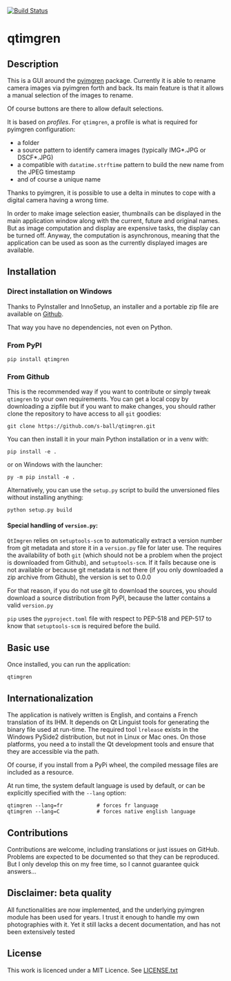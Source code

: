 [![Build Status](https://travis-ci.com/s-ball/qtimgren.svg?branch=master)](https://travis-ci.com/s-ball/qtimgren)
<!-- [![codecov](https://codecov.io/gh/s-ball/MockSelector/branch/master/graph/badge.svg)](https://codecov.io/gh/s-ball/MockSelector)
-->
# qtimgren

## Description

This is a GUI around the [pyimgren](https://pypi.org/project/pyimgren/) package. Currently it is able to rename camera images
via pyimgren forth and back. Its main feature is that it allows a manual
selection of the images to rename.

Of course buttons are there to allow default selections.

It is based on *profiles*. For `qtimgren`, a profile is what is required for
pyimgren configuration:

* a folder
* a source pattern to identify camera images (typically IMG*.JPG or DSCF*.JPG)
* a compatible with `datatime.strftime` pattern to build the new name from
the JPEG timestamp
* and of course a unique name

Thanks to pyimgren, it is possible to use a delta in minutes to cope with
a digital camera having a wrong time.

In order to make image selection easier, thumbnails can be displayed in the
main application window along with the current, future and original names. But
as image computation and display are expensive tasks, the display can be
turned off. Anyway, the computation is asynchronous, meaning that the
application can be used as soon as the currently displayed images are 
available.

## Installation

### Direct installation on Windows

Thanks to PyInstaller and InnoSetup, an installer and a portable zip file
are available on [Github](https://github.com/s-ball/qtimgren/releases).

That way you have no dependencies, not even on Python.

### From PyPI

    pip install qtimgren

### From Github

This is the recommended way if you want to contribute or simply tweak
`qtimgren` to your own requirements. You can get a local copy by
downloading a zipfile but if you want to make changes, you should
 rather clone the repository to have access to all `git` goodies:

    git clone https://github.com/s-ball/qtimgren.git

You can then install it in your main Python installation or in a venv with:

    pip install -e .

or on Windows with the launcher:

    py -m pip install -e .
    
Alternatively, you can use the `setup.py` script to build the unversioned
files without installing anything:

    python setup.py build

#### Special handling of `version.py`:

`QtImgren` relies on `setuptools-scm` to automatically extract a
version number from git metadata and store it in a `version.py` file
for later use. The requires the availability of both `git` (which should
not be a problem when the project is downloaded from Github), and
`setuptools-scm`. If it fails because one is not available or because
git metadata is not there (if you only downloaded a zip archive from
Github), the version is set to 0.0.0

For that reason, if you do not use git to download the sources, you
should download a source distribution from PyPI, because the latter
contains a valid `version.py`

`pip` uses the `pyproject.toml` file with respect to PEP-518 and
PEP-517 to know that `setuptools-scm` is required before the build.

## Basic use

Once installed, you can run the application:

    qtimgren
   
## Internationalization

The application is natively written is English, and contains a French
translation of its IHM. It depends on Qt Linguist tools for generating the
binary file used at run-time. The required tool `lrelease` exists in the
Windows PySide2 distribution, but not in Linux or Mac ones. On those
platforms, you need a to install the Qt development tools and ensure that
they are accessible via the path.

Of course, if you install from a PyPi wheel, the compiled message files are
included as a resource.

At run time, the system default language is used by default, or can be
explicitly specified with the `--lang` option:

    qtimgren --lang=fr           # forces fr language
    qtimgren --lang=C            # forces native english language

## Contributions

Contributions are welcome, including translations or just issues on GitHub.
Problems are expected to be documented so that they can be reproduced. But
I only develop this on my free time, so I cannot guarantee quick answers...

## Disclaimer: beta quality

All functionalities are now implemented, and the underlying pyimgren module
has been used for years. I trust it enough to handle my own photographies
with it. Yet it still lacks a decent documentation, and
has not been extensively tested

## License

This work is licenced under a MIT Licence. See [LICENSE.txt](https://raw.githubusercontent.com/s-ball/MockSelector/master/LICENCE.txt)
